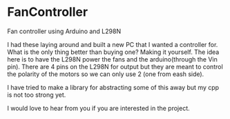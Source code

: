 # FanController
Fan controller using Arduino and L298N

I had these laying around and built a new PC that I wanted a controller for. What is the only thing better than buying one? Making it yourself. The idea here is to have the L298N power the fans and the arduino(through the Vin pin). There are 4 pins on the L298N for output but they are meant to control the polarity of the motors so we can only use 2 (one from eash side). 

I have tried to make a library for abstracting some of this away but my cpp is not too strong yet.

I would love to hear from you if you are interested in the project.

